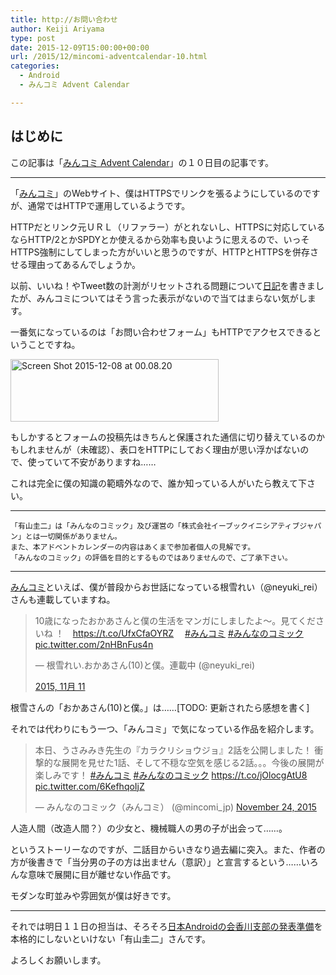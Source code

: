 ```yaml
---
title: http://お問い合わせ
author: Keiji Ariyama
type: post
date: 2015-12-09T15:00:00+00:00
url: /2015/12/mincomi-adventcalendar-10.html
categories:
  - Android
  - みんコミ Advent Calendar

---
```

## はじめに

この記事は「[みんコミ Advent Calendar][1]」の１０日目の記事です。

<!--more-->

* * *

「[みんコミ][2]」のWebサイト、僕はHTTPSでリンクを張るようにしているのですが、通常ではHTTPで運用しているようです。

HTTPだとリンク元ＵＲＬ（リファラー）がとれないし、HTTPSに対応しているならHTTP/2とかSPDYとか使えるから効率も良いように思えるので、いっそHTTPS強制にしてしまった方がいいと思うのですが、HTTPとHTTPSを併存させる理由ってあるんでしょうか。

以前、いいね！やTweet数の計測がリセットされる問題について[日記][3]を書きましたが、みんコミについてはそう言った表示がないので当てはまらない気がします。

一番気になっているのは「お問い合わせフォーム」もHTTPでアクセスできるということですね。

[<img src="https://blog.keiji.dev/wp-content/uploads/2015/12/Screen-Shot-2015-12-08-at-00.08.20.png" alt="Screen Shot 2015-12-08 at 00.08.20" width="333" height="100" class="alignnone size-full wp-image-864" />][4]

もしかするとフォームの投稿先はきちんと保護された通信に切り替えているのかもしれませんが（未確認）、表口をHTTPにしておく理由が思い浮かばないので、使っていて不安がありますね……

これは完全に僕の知識の範疇外なので、誰か知っている人がいたら教えて下さい。

* * *

    「有山圭二」は「みんなのコミック」及び運営の「株式会社イーブックイニシアティブジャパン」とは一切関係がありません。
    また、本アドベントカレンダーの内容はあくまで参加者個人の見解です。
    「みんなのコミック」の評価を目的とするものではありませんので、ご了承下さい。
    

* * *

[みんコミ][5]といえば、僕が普段からお世話になっている根雪れい（@neyuki_rei）さんも連載していますね。

<blockquote class="twitter-tweet" lang="ja">
  <p lang="ja" dir="ltr">
    10歳になったおかあさんと僕の生活をマンガにしましたよ～。見てくださいね ！　<a href="https://t.co/UfxCfaOYRZ">https://t.co/UfxCfaOYRZ</a>　 <a href="https://twitter.com/hashtag/%E3%81%BF%E3%82%93%E3%82%B3%E3%83%9F?src=hash">#みんコミ</a> <a href="https://twitter.com/hashtag/%E3%81%BF%E3%82%93%E3%81%AA%E3%81%AE%E3%82%B3%E3%83%9F%E3%83%83%E3%82%AF?src=hash">#みんなのコミック</a> <a href="https://t.co/2nHBnFus4n">pic.twitter.com/2nHBnFus4n</a>
  </p>
  
  <p>
    — 根雪れい.おかあさん(10)と僕。連載中 (@neyuki_rei)
  </p>
  
  <p>
    <a href="https://twitter.com/neyuki_rei/status/664369017038110720">2015, 11月 11</a>
  </p>
</blockquote>

根雪さんの「おかあさん(10)と僕。」は……[TODO: 更新されたら感想を書く]

それでは代わりにもう一つ、「みんコミ」で気になっている作品を紹介します。

<blockquote class="twitter-tweet" lang="en">
  <p lang="ja" dir="ltr">
    本日、うさみみき先生の『カラクリショウジョ』2話を公開しました！ 衝撃的な展開を見せた1話、そして不穏な空気を感じる2話。。。今後の展開が楽しみです！ <a href="https://twitter.com/hashtag/%E3%81%BF%E3%82%93%E3%82%B3%E3%83%9F?src=hash">#みんコミ</a> <a href="https://twitter.com/hashtag/%E3%81%BF%E3%82%93%E3%81%AA%E3%81%AE%E3%82%B3%E3%83%9F%E3%83%83%E3%82%AF?src=hash">#みんなのコミック</a> <a href="https://t.co/jOlocgAtU8">https://t.co/jOlocgAtU8</a> <a href="https://t.co/6KefhqoIjZ">pic.twitter.com/6KefhqoIjZ</a>
  </p>
  
  <p>
    &mdash; みんなのコミック（みんコミ） (@mincomi_jp) <a href="https://twitter.com/mincomi_jp/status/669000148152750081">November 24, 2015</a>
  </p>
</blockquote>

人造人間（改造人間？）の少女と、機械職人の男の子が出会って……。

というストーリーなのですが、二話目からいきなり過去編に突入。また、作者の方が後書きで「当分男の子の方は出ません（意訳）」と宣言するという……いろんな意味で展開に目が離せない作品です。

モダンな町並みや雰囲気が僕は好きです。

* * *

それでは明日１１日の担当は、そろそろ[日本Androidの会香川支部の発表準備][6]を本格的にしないといけない「有山圭二」さんです。

よろしくお願いします。

 [1]: http://qiita.com/advent-calendar/2015/mincomi
 [2]: https://www.mincomi.jp/
 [3]: https://blog.keiji.dev/2015/11/lets-encrypt.html
 [4]: https://blog.keiji.dev/wp-content/uploads/2015/12/Screen-Shot-2015-12-08-at-00.08.20.png
 [5]: https://www.mincomi.jp
 [6]: https://sites.google.com/site/jagkagawa/project-updates/20151212youshanguiershiniyoruandroidstudiomianqianghui